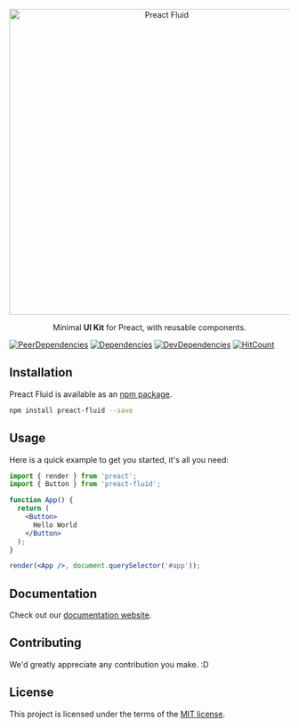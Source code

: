 <p align="center">
<a href="https://ajainvivek.github.io/preact-fluid/" target="_blank">
<img alt="Preact Fluid" title="Preact Fluid" src="https://i.imgur.com/pZZG2Cm.png" width="550">
</a>
</p>
<p align="center">Minimal <b>UI Kit</b> for Preact, with reusable components.</p>

[![PeerDependencies](https://img.shields.io/david/peer/ajainvivek/preact-fluid.svg)](https://david-dm.org/ajainvivek/preact-fluid#info=peerDependencies&view=list)
[![Dependencies](https://img.shields.io/david/ajainvivek/preact-fluid.svg)](https://david-dm.org/ajainvivek/preact-fluid)
[![DevDependencies](https://img.shields.io/david/dev/ajainvivek/preact-fluid.svg)](https://david-dm.org/ajainvivek/preact-fluid#info=devDependencies&view=list)
[![HitCount](http://hits.dwyl.io/ajainvivek/preact-fluid.svg)](http://hits.dwyl.io/ajainvivek/preact-fluid)

## Installation

Preact Fluid is available as an [npm package](https://www.npmjs.com/package/preact-fluid).

```sh
npm install preact-fluid --save
```

## Usage

Here is a quick example to get you started, it's all you need:

```jsx
import { render } from 'preact';
import { Button } from 'preact-fluid';

function App() {
  return (
    <Button>
      Hello World
    </Button>
  );
}

render(<App />, document.querySelector('#app'));
```

## Documentation

Check out our [documentation website](https://ajainvivek.github.io/preact-fluid/).


## Contributing

We'd greatly appreciate any contribution you make. :D

## License

This project is licensed under the terms of the
[MIT license](https://github.com/ajainvivek/preact-fluid/blob/v1-beta/LICENSE).

